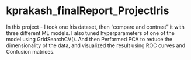 # kprakash_finalReport_ProjectIris
In this project - I took one Iris dataset, then “compare and contrast” it with three different ML models. I also tuned hyperparameters of one of the model using GridSearchCV(). And then Performed PCA to reduce the dimensionality of the data, and visualized the result using ROC curves and Confusion matrices.
